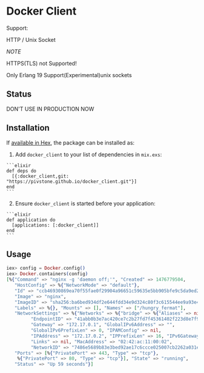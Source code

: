 # Docker Client


Support:


HTTP / Unix Socket


*NOTE*


HTTPS(TLS) not Supported!

Only Erlang 19 Support(Experimental)unix sockets

## Status

DON'T USE IN PRODUCTION NOW

## Installation

If [available in Hex](https://hex.pm/docs/publish), the package can be installed as:

  1. Add `docker_client` to your list of dependencies in `mix.exs`:

    ```elixir
    def deps do
      [{:docker_client,git: "https://pivstone.github.io/docker_client.git"}]
    end
    ```

  2. Ensure `docker_client` is started before your application:

    ```elixir
    def application do
      [applications: [:docker_client]]
    end
    ```


## Usage

```elixir
iex> config = Docker.config()
iex> Docker.containers(config)
[%{"Command" => "nginx -g 'daemon off;'", "Created" => 1476779504,
   "HostConfig" => %{"NetworkMode" => "default"},
   "Id" => "ccb46930869ea70f55fae0f29904a96651c59635e5bb905bfe9c5da9ed2a7021",
   "Image" => "nginx",
   "ImageID" => "sha256:ba6bed934df2e644fdd34e9d324c80f3c615544ee9a93e4ce3cfddfcf84bdbc2",
   "Labels" => %{}, "Mounts" => [], "Names" => ["/hungry_fermat"],
   "NetworkSettings" => %{"Networks" => %{"bridge" => %{"Aliases" => nil,
         "EndpointID" => "41abb0b3e7ac420ce7c2b27fd7f45361402f223d8e7f9194219409498ec6e68c",
         "Gateway" => "172.17.0.1", "GlobalIPv6Address" => "",
         "GlobalIPv6PrefixLen" => 0, "IPAMConfig" => nil,
         "IPAddress" => "172.17.0.2", "IPPrefixLen" => 16, "IPv6Gateway" => "",
         "Links" => nil, "MacAddress" => "02:42:ac:11:00:02",
         "NetworkID" => "7486e5689b83e3bed92ae17c6ccce025007cb2262a031e3b06e2bd17784bfdae"}}},
   "Ports" => [%{"PrivatePort" => 443, "Type" => "tcp"},
    %{"PrivatePort" => 80, "Type" => "tcp"}], "State" => "running",
   "Status" => "Up 59 seconds"}]
```
